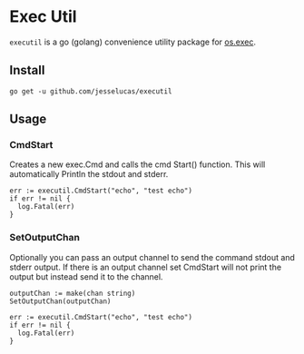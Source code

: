 Exec Util
===========
`executil` is a go (golang) convenience utility package for [os.exec](https://golang.org/pkg/os/exec/).

## Install
`go get -u github.com/jesselucas/executil`

## Usage
### CmdStart
Creates a new exec.Cmd and calls the cmd Start() function. This will automatically Println the stdout and stderr.
```
err := executil.CmdStart("echo", "test echo")
if err != nil {
  log.Fatal(err)
}
```

### SetOutputChan
Optionally you can pass an output channel to send the command stdout and stderr output. If there is an output channel set CmdStart will not print the output but instead send it to the channel.
```
outputChan := make(chan string)
SetOutputChan(outputChan)

err := executil.CmdStart("echo", "test echo")
if err != nil {
  log.Fatal(err)
}
```
